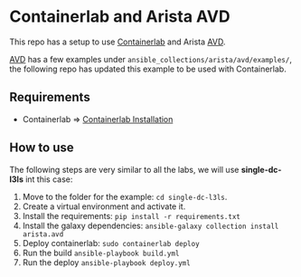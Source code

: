 # Containerlab and Arista AVD

This repo has a setup to use [Containerlab](https://containerlab.dev/) and Arista [AVD](https://avd.sh/).

[AVD](https://github.com/aristanetworks/ansible-avd) has a few examples under `ansible_collections/arista/avd/examples/`, the following repo has updated this example to be used with Containerlab.

## Requirements

* Containerlab => [Containerlab Installation](https://containerlab.dev/install/)

## How to use

The following steps are very similar to all the labs, we will use **single-dc-l3ls** int this case:
1. Move to the folder for the example: `cd single-dc-l3ls`.
1. Create a virtual environment and activate it.
1. Install the requirements: `pip install -r requirements.txt`
1. Install the galaxy dependencies: `ansible-galaxy collection install arista.avd`
1. Deploy containerlab: `sudo containerlab deploy`
1. Run the build `ansible-playbook build.yml`
1. Run the deploy `ansible-playbook deploy.yml`